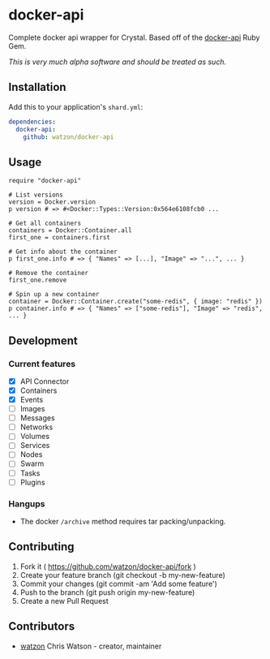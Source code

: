# docker-api

Complete docker api wrapper for Crystal. Based off of the [docker-api](https://github.com/swipely/docker-api) Ruby Gem.

_This is very much alpha software and should be treated as such._

## Installation

Add this to your application's `shard.yml`:

```yaml
dependencies:
  docker-api:
    github: watzon/docker-api
```

## Usage

```crystal
require "docker-api"

# List versions
version = Docker.version
p version # => #<Docker::Types::Version:0x564e6108fcb0 ...

# Get all containers
containers = Docker::Container.all
first_one = containers.first

# Get info about the container
p first_one.info # => { "Names" => [...], "Image" => "...", ... }

# Remove the container
first_one.remove

# Spin up a new container
container = Docker::Container.create("some-redis", { image: "redis" })
p container.info # => { "Names" => ["some-redis"], "Image" => "redis", ... }
```

## Development

### Current features

- [x] API Connector
- [x] Containers
- [x] Events
- [ ] Images
- [ ] Messages
- [ ] Networks
- [ ] Volumes
- [ ] Services
- [ ] Nodes
- [ ] Swarm
- [ ] Tasks
- [ ] Plugins

### Hangups

- The docker `/archive` method requires tar packing/unpacking.

## Contributing

1. Fork it ( https://github.com/watzon/docker-api/fork )
2. Create your feature branch (git checkout -b my-new-feature)
3. Commit your changes (git commit -am 'Add some feature')
4. Push to the branch (git push origin my-new-feature)
5. Create a new Pull Request

## Contributors

- [watzon](https://github.com/watzon) Chris Watson - creator, maintainer
